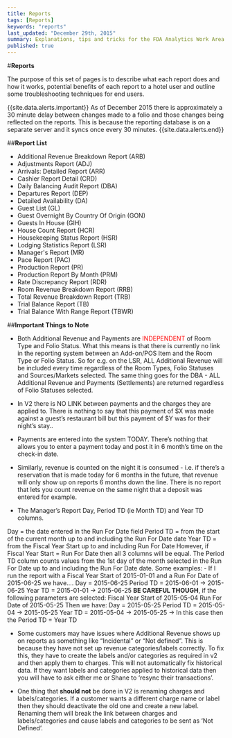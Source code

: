 ```yaml
---
title: Reports
tags: [Reports]
keywords: "reports"
last_updated: "December 29th, 2015"
summary: Explanations, tips and tricks for the FDA Analytics Work Area.
published: true
---
```



#**Reports** 

The purpose of this set of pages is to describe what each report does and how it works, potential benefits of each report to a hotel user and outline some troubleshooting techniques for end users.

{{site.data.alerts.important}} As of December 2015 there is approximately a 30 minute delay between changes made to a folio and those changes being reflected on the reports. This is because the reporting database is on a separate server and it syncs once every 30 minutes. {{site.data.alerts.end}}

##**Report List**
- Additional Revenue Breakdown Report (ARB)
- Adjustments Report (ADJ)
- Arrivals: Detailed Report (ARR)
- Cashier Report Detail (CRD)
- Daily Balancing Audit Report (DBA)
- Departures Report (DEP)
- Detailed Availability (DA)
- Guest List (GL)
- Guest Overnight By Country Of Origin (GON)
- Guests In House (GIH)
- House Count Report (HCR)
- Housekeeping Status Report (HSR)
- Lodging Statistics Report (LSR)
- Manager's Report (MR)
- Pace Report (PAC)
- Production Report (PR)
- Production Report By Month (PRM)
- Rate Discrepancy Report (RDR)
- Room Revenue Breakdown Report (RRB)
- Total Revenue Breakdown Report (TRB)
- Trial Balance Report (TB)
- Trial Balance With Range Report (TBWR)

##**Important Things to Note**

- Both Additional Revenue and Payments are <span style="color:red;">INDEPENDENT</span> of Room Type and Folio Status. What this means is that there is currently no link in the reporting system between an Add-on/POS Item and the Room Type or Folio Status. So for e.g. on the LSR, ALL Additional Revenue will be included every time regardless of the Room Types, Folio Statuses and Sources/Markets selected. The same thing goes for the DBA - ALL Additional Revenue and Payments (Settlements) are returned regardless of Folio Statuses selected.

- In V2 there is NO LINK between payments and the charges they are applied to. There is nothing to say that this payment of $X was made against a guest’s restaurant bill but this payment of $Y was for their night’s stay..

- Payments are entered into the system TODAY. There’s nothing that allows you to enter a payment today and post it in 6 month’s time on the check-in date.

- Similarly, revenue is counted on the night it is consumed - i.e. if there’s a reservation that is made today for 6 months in the future, that revenue will only show up on reports 6 months down the line. There is no report that lets you count revenue on the same night that a deposit was entered for example.

- <p>The Manager’s Report Day, Period TD (ie Month TD) and Year TD columns.
Day = the date entered in the Run For Date field
Period TD = from the start of the current month up to and including the Run For Date date
Year TD = from the Fiscal Year Start up to and including Run For Date
However, if Fiscal Year Start = Run For Date then all 3 columns will be equal.
The Period TD column counts values from the 1st day of the month selected in the Run For Date up to and including the Run For Date date.
Some examples:
	- If I run the report with a Fiscal Year Start of 2015-01-01 and a Run For Date of 2015-06-25 we have….
	Day = 2015-06-25
	Period TD = 2015-06-01 -> 2015-06-25
	Year TD = 2015-01-01 -> 2015-06-25
	**BE CAREFUL THOUGH**, if the following parameters are selected:
	Fiscal Year Start of 2015-05-04
	Run For Date of 2015-05-25 
	Then we have: 
	Day = 2015-05-25
	Period TD = 2015-05-04 -> 2015-05-25
	Year TD = 2015-05-04 -> 2015-05-25 -> In this case then the Period TD = Year TD
- Some customers may have issues where Additional Revenue shows up on reports as something like “Incidental” or “Not defined”. This is because they have not set up revenue categories/labels correctly. To fix this, they have to create the labels and/or categories as required in v2 and then apply them to charges. This will not automatically fix historical data. If they want labels and categories applied to historical data then you will have to ask either me or Shane to ‘resync their transactions’.

- One thing that **should not** be done in V2 is renaming charges and labels/categories. If a customer wants a different charge name or label then they should deactivate the old one and create a new label. Renaming them will break the link between charges and labels/categories and cause labels and categories to be sent as ‘Not Defined’.</p>
